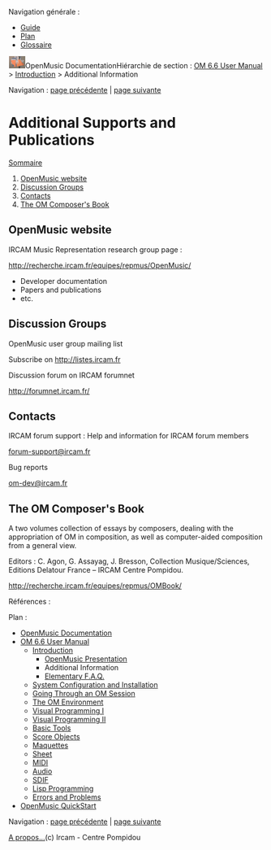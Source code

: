 <div id="tplf" class="tplPage">

<div id="tplh">

<span class="hidden">Navigation générale : </span>

  - [<span>Guide</span>](OM-Documentation.md)
  - [<span>Plan</span>](OM-Documentation_1.md)
  - [<span>Glossaire</span>](OM-Documentation_2.md)

</div>

<div id="tplt">

![empty.gif](../tplRes/page/empty.gif)![logoom1.png](../res/logoom1.png)<span class="tplTi">OpenMusic
Documentation</span><span class="sw_outStack_navRoot"><span class="hidden">Hiérarchie
de section : </span>[<span>OM 6.6 User
Manual</span>](OM-User-Manual.md)<span class="stkSep"> \>
</span>[<span>Introduction</span>](00-Sommaire.md)<span class="stkSep">
\> </span><span class="stkSel_yes"><span>Additional
Information</span></span></span>

</div>

<div class="tplNav">

<span class="hidden">Navigation : </span>[<span>page
précédente</span>](01-Presentation.md "page précédente(OpenMusic Presentation)")<span class="hidden">
| </span>[<span>page
suivante</span>](03-FAQ.md "page suivante(Elementary F.A.Q.)")

</div>

<div id="tplc" class="tplc_out_yes">

<div style="text-align: center;">



</div>

<div class="headCo">

# <span>Additional Supports and Publications</span>

<div class="headCo_co">

<div class="secOutFra">

<div class="secOutTi">

[<span>Sommaire </span>](#)

</div>

<div class="secOutUi">

1.  [OpenMusic website](#bN6)
2.  [Discussion Groups](#bN44)
3.  [Contacts](#bN89)
4.  [The OM Composer's Book](#bNce)

</div>

</div>

<div>

<div class="part">

## <span>OpenMusic website</span>

<div class="part_co">

<div class="infobloc">

<div class="infobloc_ti">

<span>IRCAM Music Representation research group page :</span>

</div>

<div class="txt">

[<span>http://recherche.ircam.fr/equipes/repmus/OpenMusic/</span>](http://recherche.ircam.fr/equipes/repmus/OpenMusic/ "http://recherche.ircam.fr/equipes/repmus/OpenMusic/ (nouvelle fenêtre)")

  - <span>Developer documentation</span>
  - <span>Papers and publications</span>
  - <span>etc.</span>

</div>

</div>

</div>

</div>

<div class="part">

## <span>Discussion Groups</span>

<div class="part_co">

<div class="infobloc">

<div class="infobloc_ti">

<span>OpenMusic user group mailing list</span>

</div>

<div class="txt">

Subscribe on
[<span>http://listes.ircam.fr</span>](http://listes.ircam.fr "http://listes.ircam.fr (nouvelle fenêtre)")

</div>

</div>

<div class="infobloc">

<div class="infobloc_ti">

<span>Discussion forum on IRCAM forumnet</span>

</div>

<div class="txt">

[<span>http://forumnet.ircam.fr/</span>](http://forumnet.ircam.fr/ "http://forumnet.ircam.fr/ (nouvelle fenêtre)")

</div>

</div>

</div>

</div>

<div class="part">

## <span>Contacts</span>

<div class="part_co">

<div class="infobloc">

<div class="infobloc_ti">

<span>IRCAM forum support : Help and information for IRCAM forum
members</span>

</div>

<div class="txt">

[<span>forum-support@ircam.fr</span>](mailto:forum-support@ircam.fr "mailto:forum-support@ircam.fr (nouvelle fenêtre)")

</div>

</div>

<div class="infobloc">

<div class="infobloc_ti">

<span>Bug reports</span>

</div>

<div class="txt">

[<span>om-dev@ircam.fr</span>](mailto:om-dev@ircam.fr "mailto:om-dev@ircam.fr (nouvelle fenêtre)")

</div>

</div>

</div>

</div>

<div class="part">

## <span>The OM Composer's Book</span>

<div class="part_co">

<div class="infobloc">

<div class="txt">

A two volumes collection of essays by composers, dealing with the
appropriation of OM in composition, as well as computer-aided
composition from a general view.

Editors : C. Agon, G. Assayag, J. Bresson, Collection Musique/Sciences,
Editions Delatour France – IRCAM Centre Pompidou.

[<span>http://recherche.ircam.fr/equipes/repmus/OMBook/</span>](http://recherche.ircam.fr/equipes/repmus/OMBook/ "http://recherche.ircam.fr/equipes/repmus/OMBook/ (nouvelle fenêtre)")

</div>

</div>

</div>

</div>

</div>

</div>

</div>

<span class="hidden">Références : </span>

</div>

<div id="tplo" class="tplo_out_yes">

<div class="tplOTp">

<div class="tplOBm">

<div id="mnuFrm">

<span class="hidden">Plan :</span>

<div id="mnuFrmUp" onmouseout="menuScrollTiTask.fSpeed=0;" onmouseover="if(menuScrollTiTask.fSpeed&gt;=0) {menuScrollTiTask.fSpeed=-2; scTiLib.addTaskNow(menuScrollTiTask);}" onclick="menuScrollTiTask.fSpeed-=2;" style="display: none;">

<span id="mnuFrmUpLeft">[](#)</span><span id="mnuFrmUpCenter"></span><span id="mnuFrmUpRight"></span>

</div>

<div id="mnuScroll">

  - [<span>OpenMusic Documentation</span>](OM-Documentation.md)
  - [<span>OM 6.6 User Manual</span>](OM-User-Manual.md)
      - [<span>Introduction</span>](00-Sommaire.md)
          - [<span>OpenMusic Presentation</span>](01-Presentation.md)
          - <span id="i4" class="outLeftSel_yes"><span>Additional
            Information</span></span>
          - [<span>Elementary F.A.Q.</span>](03-FAQ.md)
      - [<span>System Configuration and
        Installation</span>](Installation.md)
      - [<span>Going Through an OM Session</span>](Goingthrough.md)
      - [<span>The OM Environment</span>](Environment.md)
      - [<span>Visual Programming I</span>](BasicVisualProgramming.md)
      - [<span>Visual Programming
        II</span>](AdvancedVisualProgramming.md)
      - [<span>Basic Tools</span>](BasicObjects.md)
      - [<span>Score Objects</span>](ScoreObjects.md)
      - [<span>Maquettes</span>](Maquettes.md)
      - [<span>Sheet</span>](Sheet.md)
      - [<span>MIDI</span>](MIDI.md)
      - [<span>Audio</span>](Audio.md)
      - [<span>SDIF</span>](SDIF.md)
      - [<span>Lisp Programming</span>](Lisp.md)
      - [<span>Errors and Problems</span>](errors.md)
  - [<span>OpenMusic QuickStart</span>](QuickStart-Chapters.md)

</div>

<div id="mnuFrmDown" onmouseout="menuScrollTiTask.fSpeed=0;" onmouseover="if(menuScrollTiTask.fSpeed&lt;=0) {menuScrollTiTask.fSpeed=2; scTiLib.addTaskNow(menuScrollTiTask);}" onclick="menuScrollTiTask.fSpeed+=2;" style="display: none;">

<span id="mnuFrmDownLeft">[](#)</span><span id="mnuFrmDownCenter"></span><span id="mnuFrmDownRight"></span>

</div>

</div>

</div>

</div>

</div>

<div class="tplNav">

<span class="hidden">Navigation : </span>[<span>page
précédente</span>](01-Presentation.md "page précédente(OpenMusic Presentation)")<span class="hidden">
| </span>[<span>page
suivante</span>](03-FAQ.md "page suivante(Elementary F.A.Q.)")

</div>

<div id="tplb">

[<span>A propos...</span>](OM-Documentation_3.md)(c) Ircam - Centre
Pompidou

</div>

</div>
